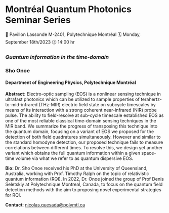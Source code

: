 # Montréal Quantum Photonics Seminar Series
📍 Pavillon Lassonde M-2401, Polytechnique Montréal
🗓️ Monday, September 18th/2023
🕜 14:00 hr

### *Quantum information in the time-domain*
### Sho Onoe
#### Department of Engineering Physics, Polytechnique Montréal


**Abstract:** Electro-optic sampling (EOS) is a nonlinear sensing technique in ultrafast photonics which can be utilized to sample properties of terahertz-to-mid-infrared (THz-MIR) electric field state on subcycle timescales by means of its interaction with a strong coherent near-infrared (NIR) probe pulse. The ability to field-resolve at sub-cycle timescale established EOS as one of the most reliable classical time-domain sensing techniques in the MIR band. We summarize the progress of transposing this technique into the quantum domain, focusing on a variant of EOS we proposed for the detection of both field quadratures simultaneously. However and similar to the standard homodyne detection, our proposed technique fails to measure correlations between different times. To resolve this, we design yet another variant which obtains the full quantum information within a given space-time volume via what we refer to as quantum dispersive EOS.

**Bio:** Dr. Sho Onoe received his PhD at the University of Queensland, Australia, working with Prof. Timothy Ralph on the topic of relativistic quantum information (RQI). In 2022, Dr. Onoe joined the group of Prof Denis Seletskiy at Polytechnique Montreal, Canada, to focus on the quantum field detection methods with the aim to proposing novel experimental strategies for RQI.

**Contact**: nicolas.quesada@polymtl.ca
